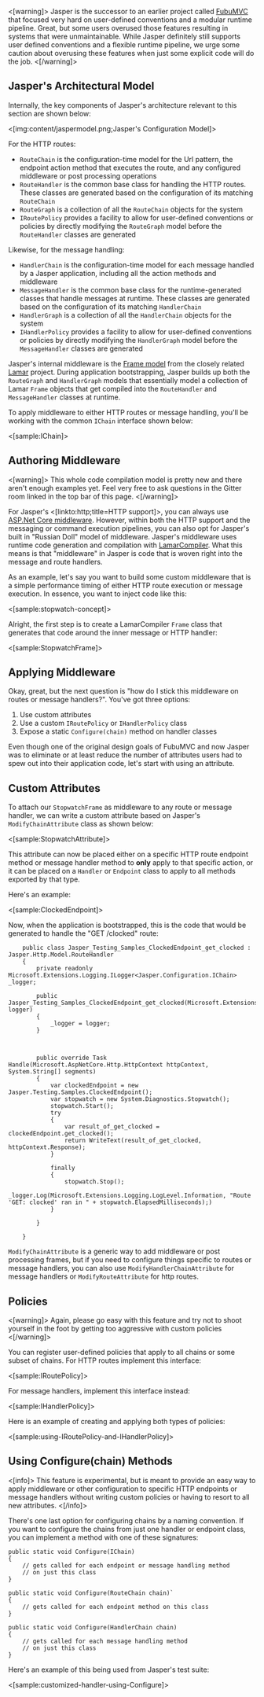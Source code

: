 <!--title:Jasper Middleware and Policies-->

<[warning]>
Jasper is the successor to an earlier project called [FubuMVC](https://fubumvc.github.io) that focused very hard on
user-defined conventions and a modular runtime pipeline. Great, but some users overused those features resulting in systems that were unmaintainable. While Jasper
definitely still supports user defined conventions and a flexible runtime pipeline, we urge some caution about overusing these
features when just some explicit code will do the job.
<[/warning]>

## Jasper's Architectural Model

Internally, the key components of Jasper's architecture relevant to this section are shown below:

<[img:content/jaspermodel.png;Jasper's Configuration Model]>

For the HTTP routes:

* `RouteChain` is the configuration-time model for the Url pattern, the endpoint action method that executes the route, and any configured middleware 
   or post processing operations
* `RouteHandler` is the common base class for handling the HTTP routes. These classes are generated based on the configuration of its matching `RouteChain`
* `RouteGraph` is a collection of all the `RouteChain` objects for the system
* `IRoutePolicy` provides a facility to allow for user-defined conventions or policies by directly modifying the `RouteGraph` model before the 
  `RouteHandler` classes are generated


Likewise, for the message handling:

* `HandlerChain` is the configuration-time model for each message handled by a Jasper application, including all the action methods and middleware
* `MessageHandler` is the common base class for the runtime-generated classes that handle messages at runtime. These classes are generated based
   on the configuration of its matching `HandlerChain`
* `HandlerGraph` is a collection of all the `HandlerChain` objects for the system
* `IHandlerPolicy` provides a facility to allow for user-defined conventions or policies by directly modifying the `HandlerGraph` model before the 
  `MessageHandler` classes are generated

Jasper's internal middleware is the [Frame model](https://jasperfx.github.io/lamar/documentation/compilation/frames/) from the closely related [Lamar](https://jasperfx.github.io/lamar) project. During application bootstrapping, Jasper builds up both the `RouteGraph` and `HandlerGraph` models that essentially model a collection of Lamar `Frame` objects that get compiled into the `RouteHandler` and `MessageHandler` classes at runtime.

To apply middleware to either HTTP routes or message handling, you'll be working with the common `IChain` interface shown below:

<[sample:IChain]>


## Authoring Middleware

<[warning]>
This whole code compilation model is pretty new and there aren't enough examples yet. Feel very free to ask questions in the Gitter room linked in the top bar of this page.
<[/warning]>

For Jasper's <[linkto:http;title=HTTP support]>, you can always use [ASP.Net Core middleware](https://docs.microsoft.com/en-us/aspnet/core/fundamentals/middleware/?view=aspnetcore-2.2). However, within both the HTTP support and the 
messaging or command execution pipelines, you can also opt for Jasper's built in "Russian Doll" model of middleware. Jasper's middleware uses runtime code generation and compilation with [LamarCompiler](https://jasperfx.github.io/lamar/documentation/compilation/). What this means is that "middleware" in Jasper is code that is woven right into the message and route handlers.

As an example, let's say you want to build some custom middleware that is a simple performance timing of either HTTP route execution or message execution. In essence, you want to inject code like this:

<[sample:stopwatch-concept]>

Alright, the first step is to create a LamarCompiler `Frame` class that generates that code around the inner message or HTTP handler:

<[sample:StopwatchFrame]>



## Applying Middleware

Okay, great, but the next question is "how do I stick this middleware on routes or message handlers?". You've got three options:

1. Use custom attributes 
1. Use a custom `IRoutePolicy` or `IHandlerPolicy` class
1. Expose a static `Configure(chain)` method on handler classes 

Even though one of the original design goals of FubuMVC and now Jasper was to eliminate or at least reduce the number of attributes users had to spew out into their application code, let's start with using an attribute.

## Custom Attributes

To attach our `StopwatchFrame` as middleware to any route or message handler, we can write a custom attribute based on Jasper's 
`ModifyChainAttribute` class as shown below:

<[sample:StopwatchAttribute]>

This attribute can now be placed either on a specific HTTP route endpoint method or message handler method to **only** apply to
that specific action, or it can be placed on a `Handler` or `Endpoint` class to apply to all methods exported by that type. 

Here's an example:

<[sample:ClockedEndpoint]>

Now, when the application is bootstrapped, this is the code that would be generated to handle the "GET /clocked" route:

```
    public class Jasper_Testing_Samples_ClockedEndpoint_get_clocked : Jasper.Http.Model.RouteHandler
    {
        private readonly Microsoft.Extensions.Logging.ILogger<Jasper.Configuration.IChain> _logger;

        public Jasper_Testing_Samples_ClockedEndpoint_get_clocked(Microsoft.Extensions.Logging.ILogger<Jasper.Configuration.IChain> logger)
        {
            _logger = logger;
        }



        public override Task Handle(Microsoft.AspNetCore.Http.HttpContext httpContext, System.String[] segments)
        {
            var clockedEndpoint = new Jasper.Testing.Samples.ClockedEndpoint();
            var stopwatch = new System.Diagnostics.Stopwatch();
            stopwatch.Start();
            try
            {
                var result_of_get_clocked = clockedEndpoint.get_clocked();
                return WriteText(result_of_get_clocked, httpContext.Response);
            }

            finally
            {
                stopwatch.Stop();
                _logger.Log(Microsoft.Extensions.Logging.LogLevel.Information, "Route 'GET: clocked' ran in " + stopwatch.ElapsedMilliseconds);)
            }

        }

    }
```

`ModifyChainAttribute` is a generic way to add middleware or post processing frames, but if you need to configure things specific to routes or message handlers, you can also use `ModifyHandlerChainAttribute` for message handlers or `ModifyRouteAttribute` for http routes.


## Policies

<[warning]>
Again, please go easy with this feature and try not to shoot yourself in the foot by getting too aggressive with custom policies
<[/warning]>

You can register user-defined policies that apply to all chains or some subset of chains. For HTTP routes implement this interface:

<[sample:IRoutePolicy]>

For message handlers, implement this interface instead:

<[sample:IHandlerPolicy]>

Here is an example of creating and applying both types of policies:

<[sample:using-IRoutePolicy-and-IHandlerPolicy]>

## Using Configure(chain) Methods

<[info]>
This feature is experimental, but is meant to provide an easy way to apply middleware or other configuration to specific HTTP endpoints or
message handlers without writing custom policies or having to resort to all new attributes.
<[/info]>

There's one last option for configuring chains by a naming convention. If you want to configure the chains from just one handler or endpoint class,
you can implement a method with one of these signatures:

```
public static void Configure(IChain)
{
    // gets called for each endpoint or message handling method
    // on just this class
}

public static void Configure(RouteChain chain)`
{
    // gets called for each endpoint method on this class
}

public static void Configure(HandlerChain chain)
{
    // gets called for each message handling method
    // on just this class
}
```

Here's an example of this being used from Jasper's test suite:

<[sample:customized-handler-using-Configure]>




